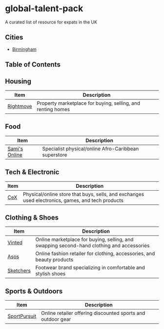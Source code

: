 # global-talent-pack

A curated list of resource for expats in the UK

## Cities

- [Birmingham](./birmingham.md)

## Table of Contents

## Housing

| Item                                      | Description                                                 |
| ----------------------------------------- | ----------------------------------------------------------- |
| [Rightmove](https://www.rightmove.co.uk/) | Property marketplace for buying, selling, and renting homes |

## Food

| Item                                      | Description                                          |
| ----------------------------------------- | ---------------------------------------------------- |
| [Sami's Online](https://samisonline.com/) | Specialist physical/online Afro-Caribbean superstore |

## Tech & Electronic

| Item                         | Description                                                                                      |
| ---------------------------- | ------------------------------------------------------------------------------------------------ |
| [CeX](https://uk.webuy.com/) | Physical/online store that buys, sells, and exchanges used electronics, games, and tech products |

## Clothing & Shoes

| Item                                    | Description                                                                               |
| --------------------------------------- | ----------------------------------------------------------------------------------------- |
| [Vinted](https://www.vinted.co.uk/)     | Online marketplace for buying, selling, and swapping second-hand clothing and accessories |
| [Asos](https://www.asos.com/)           | Online fashion retailer for clothing, accessories, and beauty products                    |
| [Sketchers](https://www.skechers.co.uk) | Footwear brand specializing in comfortable and stylish shoes                              |

## Sports & Outdoors

| Item                                          | Description                                                 |
| --------------------------------------------- | ----------------------------------------------------------- |
| [SportPursuit](https://www.sportpursuit.com/) | Online retailer offering discounted sports and outdoor gear |
